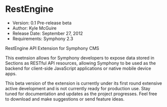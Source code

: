 RestEngine
==========

- Version: 0.1 Pre-release beta
- Author: Kyle McGuire
- Release Date: September 27, 2012
- Requirements: Symphony 2.3

RestEngine API Extension for Symphony CMS

This exetnsion allows for Symphony developers to expose data stored in Sections as RESTful API resources, allowing Symphony to be used as the backend for client-side JavaScript applications or native mobile device apps.

This beta version of the extension is currently under its first round extensive active development and is not currently ready for production use. Stay tuned for documentation and updates as the project progresses. Feel free to download and make suggestions or send feature ideas.
